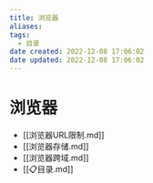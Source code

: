 ```yaml
---
title: 浏览器
aliases:
tags:
  - 目录
date created: 2022-12-08 17:06:02
date updated: 2022-12-08 17:06:02
---
```


# 浏览器

- [[浏览器URL限制.md]]
- [[浏览器存储.md]]
- [[浏览器跨域.md]]
- [[📋目录.md]]
